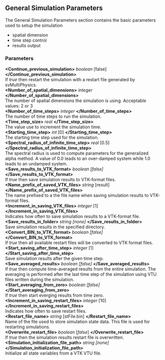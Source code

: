 <!-- =================================================== -->
<!-- ========== General Simulation Parameters ========== -->
<!-- =================================================== -->

<h2 id="general_parameters"> General Simulation Parameters </h2>
The General Simulation Parameters section contains the basic parameters used to setup the simulation
<ul style="list-style-type:disc;">
  <li> spatial dimension </li> 
  <li> time step control </li>
  <li> results output </li>
</ul>

<!-- -------------------------------- -->
<!-- ---------- Parameters ---------- -->
<!-- -------------------------------- -->

<h3>Parameters</h3>
<div class="bc_param_div">
<section id="gen_Continue_previous_simulation">
<strong>&lt;Continue_previous_simulation&gt;</strong> <i>boolean</i> [false]  <nobr>
<strong>&lt;/Continue_previous_simulation&gt;</strong>
</nobr><br>
If <i>true</i> then restart the simulation with a restart file generated by svMultiPhysics.
<br>
<strong>&lt;Number_of_spatial_dimensions&gt;</strong> <i>integer</i> <nobr>
<strong>&lt;/Number_of_spatial_dimensions&gt;</strong>
</nobr><br>
The number of spatial dimensions the simulation is using. Acceptable values: 2 or 3
<br>
<strong>&lt;Number_of_time_steps&gt;</strong> <i>integer</i> <nobr>
<strong>&lt;/Number_of_time_steps&gt;</strong>
</nobr><br>
The number of time steps to run the simulation.
<br>
<strong>&lt;Time_step_size&gt;</strong> <i>real</i> <nobr>
<strong>&lt;/Time_step_size&gt;</strong>
</nobr><br>
The value use to increment the simulation time.
<br>
<strong>&lt;Starting_time_step&gt;</strong> <i>int</i> [0] <nobr>
<strong>&lt;/Starting_time_step&gt;</strong>
</nobr><br>
The starting time step used for the simulation. 
<br>
<strong>&lt;Spectral_radius_of_infinite_time_step&gt;</strong> <i>real</i>  [0.5] <nobr>
<strong>&lt;/Spectral_radius_of_infinite_time_step&gt;</strong>
</nobr><br>
The spectral radius is used to compute parameters for the generalized alpha method. A value of 0.0 leads to an over-damped system while 1.0 leads to an undamped system.<br>
<section id="gen_Save_results_to_VTK_format">
<strong>&lt;Save_results_to_VTK_format&gt;</strong> <i>boolean [false]</i> <nobr>
<strong>&lt;/Save_results_to_VTK_format&gt;</strong>
</nobr><br>
If <i>true</i> then save simulation results to VTK-format files. 
<br>
<section id="gen_Name_prefix_of_saved_VTK_files">
<strong>&lt;Name_prefix_of_saved_VTK_files&gt;</strong> <i>string</i> [result] <nobr>
<strong>&lt;/Name_prefix_of_saved_VTK_files&gt;</strong>
</nobr><br>
The name prefixed to a the file name when saving simulation results to VTK-format files.
<br>
<section id="gen_Increment_in_saving_VTK_files">
<strong>&lt;Increment_in_saving_VTK_files&gt;</strong> <i>integer</i> [1] <nobr>
<strong>&lt;/Increment_in_saving_VTK_files&gt;</strong>
</nobr><br>
Indicates how often to save simulation results to a VTK-format file.
<br>
<section id="gen_Save_results_in_folder">
<strong>&lt;Save_results_in_folder&gt;</strong> <i>string [none]</i> <nobr>
<strong>&lt;/Save_results_in_folder&gt;</strong>
</nobr><br>
Save simulation results in the specified directory. 
<br>
<section id="gen_Start_saving_after_time_step">
<section id="gen_Convert_BIN_to_VTK_format">
<strong>&lt;Convert_BIN_to_VTK_format&gt;</strong> <i>boolean [false]</i> <nobr>
<strong>&lt;/Convert_BIN_to_VTK_format&gt;</strong>
</nobr><br>
If <i>true</i> then all available restart files will be converted to VTK format files.
<br>
<strong>&lt;Start_saving_after_time_step&gt;</strong> <i>integer</i> [1] <nobr>
<strong>&lt;/Start_saving_after_time_step&gt;</strong>
</nobr><br>
Save simulation results after the given time step.
<br>
<strong>&lt;Save_averaged_results&gt;</strong> <i>boolean [false]</i> <nobr>
<strong>&lt;/Save_averaged_results&gt;</strong>
</nobr><br>
If <i>true</i> then compute time-averaged results from the entire simulation. The averaging is 
performed after the last time step of the simulation using VTU files written during the simulation.
<br>
<strong>&lt;Start_averaging_from_zero&gt;</strong> <i>boolean [false]</i> <nobr>
<strong>&lt;/Start_averaging_from_zero&gt;</strong>
</nobr><br>
If <i>true</i> then start everging results from time zero. 
<br>
<section id="gen_Increment_in_saving_restart_files">
<strong>&lt;Increment_in_saving_restart_files&gt;</strong> <i>integer</i> [10] <nobr>
<strong>&lt;/Increment_in_saving_restart_files&gt;</strong>
</nobr><br>
Indicates how often to save restart files.
<br>
<section id="gen_Restart_file_name">
<strong>&lt;Restart_file_name&gt;</strong> <i>string</i> [stFile.bin] <nobr>
<strong>&lt;/Restart_file_name&gt;</strong>
</nobr><br>
Name of the file used to store simulation state data. This file is used for restarting simulations.
<br>
<section id="gen_Overwrite_restart_file">
<strong>&lt;Overwrite_restart_file&gt;</strong> <i>boolean</i> [<i>false</i>] <nobr>
<strong>&lt;/Overwrite_restart_file&gt;</strong>
</nobr><br>
If <i>true</i> then the simulation results restart file is overwritten.
<br>
<section id="general_params_Simulation_initialization_file_path">
<strong>&lt;Simulation_initialization_file_path&gt;</strong> <i>string [none] </i> <nobr>
<strong>&lt;/Simulation_initialization_file_path&gt;</strong>
</nobr><br>
Initialize all state variables from a VTK VTU file.
<br>
</div>

